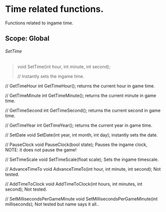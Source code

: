 # Time related functions.

 Functions related to ingame time.
 
## Scope: Global

  ###### SetTime
> void SetTime(int hour, int minute, int second);
>
> // Instantly sets the ingame time.

  // GetTimeHour
  int GetTimeHour();
  returns the current hour in game time.

  // GetTimeMinute
  int GetTimeMinute();
  returns the current minute in game time.

  // GetTimeSecond
  int GetTimeSecond();
  returns the current second in game time.

  // GetTimeYear
  int GetTimeYear();
  returns the current year in game time.

  // SetDate
  void SetDate(int year, int month, int day);
  instantly sets the date.

  // PauseClock
  void PauseClock(bool state);
  Pauses the ingame clock, NOTE: it does not pause the game!

  // SetTimeScale
  void SetTimeScale(float scale);
  Sets the ingame timescale.

  // AdvanceTimeTo
  void AdvanceTimeTo(int hour, int minute, int second);
  Not tested.

  // AddTimeToClock
  void AddTimeToClock(int hours, int minutes, int second);
  Not tested.

  // SetMillisecondsPerGameMinute
  void SetMillisecondsPerGameMinute(int milliseconds);
  Not tested but name says it all..
